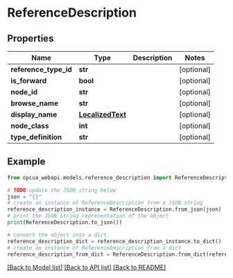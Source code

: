# ReferenceDescription


## Properties

Name | Type | Description | Notes
------------ | ------------- | ------------- | -------------
**reference_type_id** | **str** |  | [optional] 
**is_forward** | **bool** |  | [optional] 
**node_id** | **str** |  | [optional] 
**browse_name** | **str** |  | [optional] 
**display_name** | [**LocalizedText**](LocalizedText.md) |  | [optional] 
**node_class** | **int** |  | [optional] 
**type_definition** | **str** |  | [optional] 

## Example

```python
from opcua_webapi.models.reference_description import ReferenceDescription

# TODO update the JSON string below
json = "{}"
# create an instance of ReferenceDescription from a JSON string
reference_description_instance = ReferenceDescription.from_json(json)
# print the JSON string representation of the object
print(ReferenceDescription.to_json())

# convert the object into a dict
reference_description_dict = reference_description_instance.to_dict()
# create an instance of ReferenceDescription from a dict
reference_description_from_dict = ReferenceDescription.from_dict(reference_description_dict)
```
[[Back to Model list]](../README.md#documentation-for-models) [[Back to API list]](../README.md#documentation-for-api-endpoints) [[Back to README]](../README.md)


